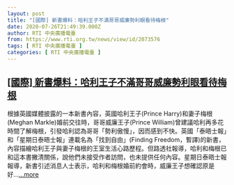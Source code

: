 ```yaml
---
layout: post
title: "[國際] 新書爆料：哈利王子不滿哥哥威廉勢利眼看待梅根"
date: 2020-07-26T21:49:39.000Z
author: RTI 中央廣播電臺
from: https://www.rti.org.tw/news/view/id/2073576
tags: [ RTI 中央廣播電臺 ]
categories: [ RTI 中央廣播電臺 ]
---
```

<!--1595800179000-->
[[國際] 新書爆料：哈利王子不滿哥哥威廉勢利眼看待梅根](https://www.rti.org.tw/news/view/id/2073576)
------

<div>
根據英國媒體披露的一本新書內容，英國哈利王子(Prince Harry)和妻子梅根(Meghan Markle)婚前交往時，哥哥威廉王子(Prince William)曾建議哈利再多花時間了解梅根，引發哈利認為哥哥「勢利傲慢」，因而感到不快。英國「泰晤士報」和「星期日泰晤士報」連載名為「找到自由」(Finding Freedom，暫譯)的新書，內容描繪哈利王子與妻子梅根的王室生活心路歷程。但路透社報導，哈利和梅根已和這本書撇清關係，說他們未接受作者訪問，也未提供任何內容。星期日泰晤士報報導，新書引述消息人士表示，哈利和梅根婚前約會時，威廉王子想確認原是好...<a target="_blank" href="https://www.rti.org.tw/news/view/id/2073576">...more</a>
</div>
